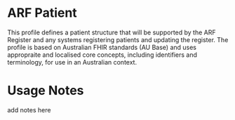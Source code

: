 # ARF Patient

This profile defines a patient structure that will be supported by the ARF Register and any systems registering patients and updating the register.  The profile is based on Australian FHIR standards (AU Base) and uses appropraite and localised core concepts, including identifiers and terminology, for use in an Australian context.

# Usage Notes
add notes here
